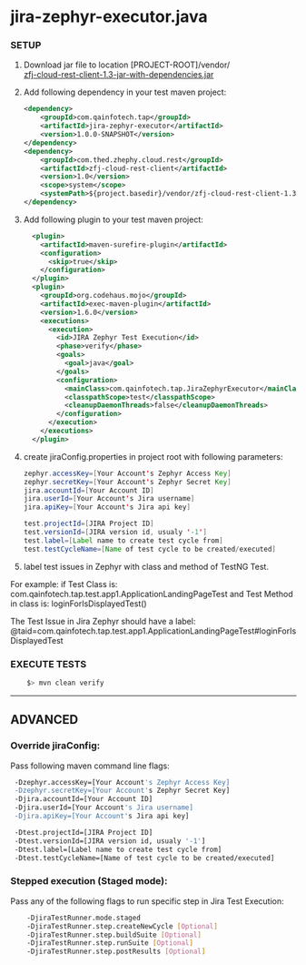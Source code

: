 # jira-zephyr-executor.java

### SETUP
1. Download jar file to location [PROJECT-ROOT]/vendor/  
[zfj-cloud-rest-client-1.3-jar-with-dependencies.jar](https://github.com/zephyrdeveloper/zapi-cloud/blob/master/Samples/production/zapi-cloud/generator/java/target/zfj-cloud-rest-client-1.3-jar-with-dependencies.jar?raw=true)

2. Add following dependency in your test maven project:
    ```XML
    <dependency>
        <groupId>com.qainfotech.tap</groupId>
        <artifactId>jira-zephyr-executor</artifactId>
        <version>1.0.0-SNAPSHOT</version>
    </dependency>
    <dependency>
        <groupId>com.thed.zhephy.cloud.rest</groupId>
        <artifactId>zfj-cloud-rest-client</artifactId>
        <version>1.0</version>
        <scope>system</scope>
        <systemPath>${project.basedir}/vendor/zfj-cloud-rest-client-1.3-jar-with-dependencies.jar</systemPath>
    </dependency>
    ```

3. Add following plugin to your test maven project:
    ```XML
      <plugin>
        <artifactId>maven-surefire-plugin</artifactId>
        <configuration>
          <skip>true</skip>
        </configuration>
      </plugin>
      <plugin>
        <groupId>org.codehaus.mojo</groupId>
        <artifactId>exec-maven-plugin</artifactId>
        <version>1.6.0</version>
        <executions>
          <execution>
            <id>JIRA Zephyr Test Execution</id>
            <phase>verify</phase>
            <goals>
              <goal>java</goal>
            </goals>
            <configuration>
              <mainClass>com.qainfotech.tap.JiraZephyrExecutor</mainClass>
              <classpathScope>test</classpathScope>
              <cleanupDaemonThreads>false</cleanupDaemonThreads>
            </configuration>
          </execution>
        </executions>
      </plugin>
    ``` 

4. create jiraConfig.properties in project root with following parameters:
    ```JAVA
    zephyr.accessKey=[Your Account's Zephyr Access Key]
    zephyr.secretKey=[Your Account's Zephyr Secret Key]
    jira.accountId=[Your Account ID]
    jira.userId=[Your Account's Jira username]
    jira.apiKey=[Your Account's Jira api key]

    test.projectId=[JIRA Project ID]
    test.versionId=[JIRA version id, usualy '-1']
    test.label=[Label name to create test cycle from]
    test.testCycleName=[Name of test cycle to be created/executed]
    ```
5. label test issues in Zephyr with class and method of TestNG Test.

For example:
 if Test Class is: com.qainfotech.tap.test.app1.ApplicationLandingPageTest
 and Test Method in class is: loginForIsDisplayedTest()
 
 The Test Issue in Jira Zephyr should have a label: @taid=com.qainfotech.tap.test.app1.ApplicationLandingPageTest#loginForIsDisplayedTest
 

### EXECUTE TESTS
```JAVA
    $> mvn clean verify
```

----
## ADVANCED

### Override jiraConfig:
Pass following maven command line flags:
```BASH
 -Dzephyr.accessKey=[Your Account's Zephyr Access Key]
 -Dzephyr.secretKey=[Your Account's Zephyr Secret Key]
 -Djira.accountId=[Your Account ID]
 -Djira.userId=[Your Account's Jira username]
 -Djira.apiKey=[Your Account's Jira api key]

 -Dtest.projectId=[JIRA Project ID]
 -Dtest.versionId=[JIRA version id, usualy '-1']
 -Dtest.label=[Label name to create test cycle from]
 -Dtest.testCycleName=[Name of test cycle to be created/executed]
```

### Stepped execution (Staged mode):
Pass any of the following flags to run specific step in Jira Test Execution:
```BASH
    -DjiraTestRunner.mode.staged
    -DjiraTestRunner.step.createNewCycle [Optional]
    -DjiraTestRunner.step.buildSuite [Optional]
    -DjiraTestRunner.step.runSuite [Optional]
    -DjiraTestRunner.step.postResults [Optional]
````
